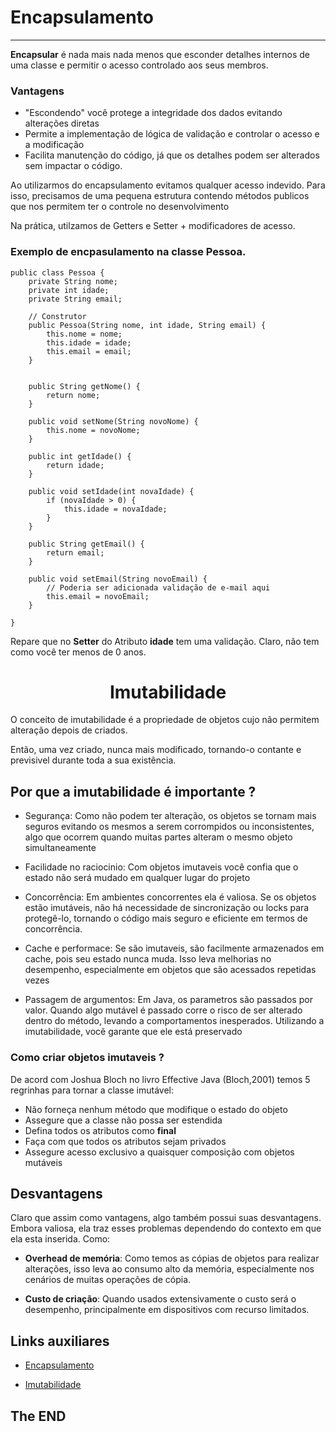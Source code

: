 # Encapsulamento
---

**Encapsular** é nada mais nada menos que esconder detalhes internos de uma classe e permitir o acesso controlado aos seus membros. 

### Vantagens
- "Escondendo" vocẽ protege a integridade dos dados evitando alterações diretas
- Permite a implementação de lógica de validação e controlar o acesso e a modificação
- Facilita manutenção do código, já que os detalhes podem ser alterados sem impactar o código.

Ao utilizarmos do encapsulamento evitamos qualquer acesso indevido. Para isso, precisamos de uma pequena estrutura contendo métodos publicos que nos permitem ter o controle no desenvolvimento

Na prática, utilzamos de Getters e Setter + modificadores de acesso.

### Exemplo de encpasulamento na classe Pessoa.

```
public class Pessoa {
    private String nome;
    private int idade;
    private String email;

    // Construtor
    public Pessoa(String nome, int idade, String email) {
        this.nome = nome;
        this.idade = idade;
        this.email = email;
    }

  
    public String getNome() {
        return nome;
    }

    public void setNome(String novoNome) {
        this.nome = novoNome;
    }

    public int getIdade() {
        return idade;
    }

    public void setIdade(int novaIdade) {
        if (novaIdade > 0) {
            this.idade = novaIdade;
        }
    }

    public String getEmail() {
        return email;
    }

    public void setEmail(String novoEmail) {
        // Poderia ser adicionada validação de e-mail aqui
        this.email = novoEmail;
    }

}

```
Repare que no **Setter** do Atributo **idade** tem uma validação. Claro, não tem como você ter menos de 0 anos.


<div align = "center">

# Imutabilidade 

</div>

O conceito de imutabilidade é a propriedade de objetos cujo não permitem alteração depois de criados.

Então, uma vez criado, nunca mais modificado, tornando-o contante e previsivel durante toda a sua existência.

## Por que a imutabilidade é importante ? 

- Segurança: Como não podem ter alteração, os objetos se tornam mais seguros evitando os mesmos a serem corrompidos ou inconsistentes, algo que ocorrem quando muitas partes alteram o mesmo objeto simultaneamente

- Facilidade no raciocinio: Com objetos imutaveis você confia que o estado não será mudado em qualquer lugar do projeto

- Concorrência: Em ambientes concorrentes ela é valiosa. Se os objetos estão imutáveis, não há necessidade de sincronização ou locks para protegê-lo, tornando o código mais seguro e eficiente em termos de concorrência.

- Cache e performace: Se são imutaveis, são facilmente armazenados em cache, pois seu estado nunca muda. Isso leva melhorias no desempenho, especialmente em objetos que são acessados repetidas vezes

- Passagem de argumentos: Em Java, os parametros são passados por valor. Quando algo mutável é passado corre o risco de ser alterado dentro do método, levando a comportamentos inesperados. Utilizando a imutabilidade, vocẽ garante que ele está preservado

### Como criar objetos imutaveis ?
De acord com Joshua Bloch no livro Effective Java (Bloch,2001) temos 5 regrinhas para tornar a classe imutável: 

- Não forneça nenhum método que modifique o estado do objeto
- Assegure que a classe não possa ser estendida
- Defina todos os atributos como **final**
- Faça com que todos os atributos sejam privados
- Assegure acesso exclusivo a quaisquer composição com objetos mutáveis


## Desvantagens
Claro que assim como vantagens, algo também possui suas desvantagens. Embora valiosa, ela traz esses problemas dependendo do contexto em que ela esta inserida. Como: 

- **Overhead de memória**: Como temos as cópias de objetos para realizar alterações, isso leva ao consumo alto da memória, especialmente nos cenários de muitas operações de cópia.

- **Custo de criação**: Quando usados extensivamente o custo será o desempenho, principalmente em dispositivos com recurso limitados.

## Links auxiliares
- [Encapsulamento](https://www.alura.com.br/artigos/o-que-e-encapsulamento#:~:text=Encapsulamento%20%C3%A9%20um%20princ%C3%ADpo%20de,(normalmente%20m%C3%A9todos%20e%20fun%C3%A7%C3%B5es).)

- [Imutabilidade](https://diogomoreira.gitbook.io/padroes-de-projeto/orientacao-a-objetos/conceitos-basicos-de-orientacao-a-objetos/imutabilidade)
## The END

